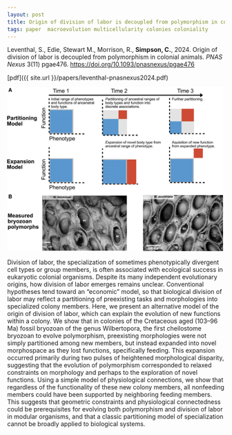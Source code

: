```yaml
---
layout: post
title: Origin of division of labor is decoupled from polymorphism in colonial animals
tags: paper  macroevolution multicellularity colonies coloniality
---
```


Leventhal, S., Edie, Stewart M., Morrison, R., **Simpson, C.**, 2024. Origin of division of labor is decoupled from polymorphism in colonial animals. *PNAS Nexus* 3(11) pgae476. https://doi.org/10.1093/pnasnexus/pgae476

[pdf]({{ site.url }}/papers/leventhal-pnasnexus2024.pdf)


<img src="/assets/img/pgae476f1.jpeg"  width = "500px"/>


Division of labor, the specialization of sometimes phenotypically divergent cell types or group members, is often associated with ecological success in eukaryotic colonial organisms. Despite its many independent evolutionary origins, how division of labor emerges remains unclear. Conventional hypotheses tend toward an “economic” model, so that biological division of labor may reflect a partitioning of preexisting tasks and morphologies into specialized colony members. Here, we present an alternative model of the origin of division of labor, which can explain the evolution of new functions within a colony. We show that in colonies of the Cretaceous aged (103–96 Ma) fossil bryozoan of the genus Wilbertopora, the first cheilostome bryozoan to evolve polymorphism, preexisting morphologies were not simply partitioned among new members, but instead expanded into novel morphospace as they lost functions, specifically feeding. This expansion occurred primarily during two pulses of heightened morphological disparity, suggesting that the evolution of polymorphism corresponded to relaxed constraints on morphology and perhaps to the exploration of novel functions. Using a simple model of physiological connections, we show that regardless of the functionality of these new colony members, all nonfeeding members could have been supported by neighboring feeding members. This suggests that geometric constraints and physiological connectedness could be prerequisites for evolving both polymorphism and division of labor in modular organisms, and that a classic partitioning model of specialization cannot be broadly applied to biological systems.
